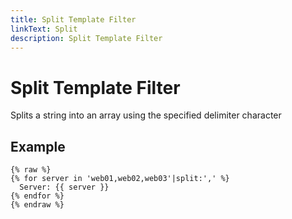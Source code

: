 ```yaml
---
title: Split Template Filter
linkText: Split
description: Split Template Filter
---
```


# Split Template Filter

Splits a string into an array using the specified delimiter character

## Example

```text
{% raw %}
{% for server in 'web01,web02,web03'|split:',' %}
  Server: {{ server }}
{% endfor %}
{% endraw %}
```
